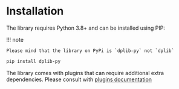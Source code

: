 # Installation

The library requires Python 3.8+ and can be installed using PIP:

!!! note

    Please mind that the library on PyPi is `dplib-py` not `dplib`

```bash
pip install dplib-py
```

The library comes with plugins that can require additional extra dependencies. Please consult with [plugins documentation](plugins/ckan.md)
